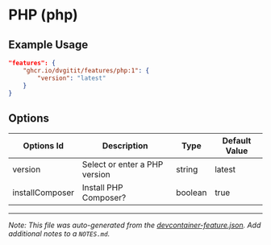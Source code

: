 
# PHP (php)



## Example Usage

```json
"features": {
    "ghcr.io/dvgitit/features/php:1": {
        "version": "latest"
    }
}
```

## Options

| Options Id | Description | Type | Default Value |
|-----|-----|-----|-----|
| version | Select or enter a PHP version | string | latest |
| installComposer | Install PHP Composer? | boolean | true |



---

_Note: This file was auto-generated from the [devcontainer-feature.json](https://github.com/dvgitit/features/blob/main/src/php/devcontainer-feature.json).  Add additional notes to a `NOTES.md`._
